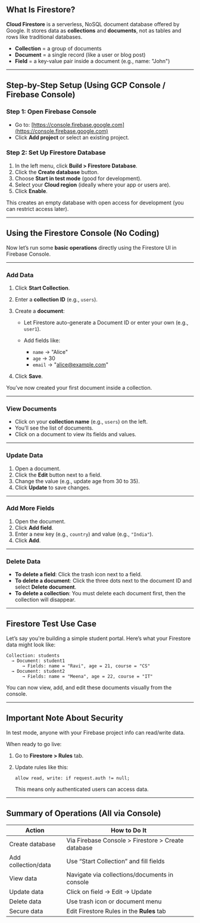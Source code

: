 
##  What Is Firestore?

**Cloud Firestore** is a serverless, NoSQL document database offered by Google. It stores data as **collections** and **documents**, not as tables and rows like traditional databases.

* **Collection** = a group of documents
* **Document** = a single record (like a user or blog post)
* **Field** = a key-value pair inside a document (e.g., name: "John")

---

## Step-by-Step Setup (Using GCP Console / Firebase Console)

### Step 1: Open Firebase Console

* Go to: [https://console.firebase.google.com](https://console.firebase.google.com)
* Click **Add project** or select an existing project.

### Step 2: Set Up Firestore Database

1. In the left menu, click **Build > Firestore Database**.
2. Click the **Create database** button.
3. Choose **Start in test mode** (good for development).
4. Select your **Cloud region** (ideally where your app or users are).
5. Click **Enable**.

This creates an empty database with open access for development (you can restrict access later).

---

## Using the Firestore Console (No Coding)

Now let’s run some **basic operations** directly using the Firestore UI in Firebase Console.

---

### Add Data

1. Click **Start Collection**.
2. Enter a **collection ID** (e.g., `users`).
3. Create a **document**:

    * Let Firestore auto-generate a Document ID or enter your own (e.g., `user1`).
    * Add fields like:

        * `name` → "Alice"
        * `age` → 30
        * `email` → "[alice@example.com](mailto:alice@example.com)"
4. Click **Save**.

You’ve now created your first document inside a collection.

---

### View Documents

* Click on your **collection name** (e.g., `users`) on the left.
* You’ll see the list of documents.
* Click on a document to view its fields and values.

---

### Update Data

1. Open a document.
2. Click the **Edit** button next to a field.
3. Change the value (e.g., update age from 30 to 35).
4. Click **Update** to save changes.

---

###  Add More Fields

1. Open the document.
2. Click **Add field**.
3. Enter a new key (e.g., `country`) and value (e.g., `"India"`).
4. Click **Add**.

---

###  Delete Data

* **To delete a field**: Click the trash icon next to a field.
* **To delete a document**: Click the three dots next to the document ID and select **Delete document**.
* **To delete a collection**: You must delete each document first, then the collection will disappear.

---

##  Firestore Test Use Case

Let’s say you're building a simple student portal. Here’s what your Firestore data might look like:

```
Collection: students
  → Document: student1
      → Fields: name = "Ravi", age = 21, course = "CS"
  → Document: student2
      → Fields: name = "Meena", age = 22, course = "IT"
```

You can now view, add, and edit these documents visually from the console.

---

## Important Note About Security

In test mode, anyone with your Firebase project info can read/write data.

When ready to go live:

1. Go to **Firestore > Rules** tab.
2. Update rules like this:

   ```
   allow read, write: if request.auth != null;
   ```

   This means only authenticated users can access data.

---

## Summary of Operations (All via Console)

| Action              | How to Do It                                       |
| ------------------- | -------------------------------------------------- |
| Create database     | Via Firebase Console > Firestore > Create database |
| Add collection/data | Use “Start Collection” and fill fields             |
| View data           | Navigate via collections/documents in console      |
| Update data         | Click on field → Edit → Update                     |
| Delete data         | Use trash icon or document menu                    |
| Secure data         | Edit Firestore Rules in the **Rules** tab          |


